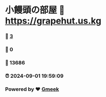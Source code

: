 # 小饅頭の部屋 :link: https://grapehut.us.kg 
### :page_facing_up: [3](https://grapehut.us.kg/tag.html) 
### :speech_balloon: 0 
### :hibiscus: 13686 
### :alarm_clock: 2024-09-01 19:59:09 
### Powered by :heart: [Gmeek](https://github.com/Meekdai/Gmeek)
